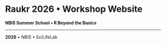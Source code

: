 # Raukr 2026 • Workshop Website  
**NBIS Summer School • R Beyond the Basics**  

---

**2026** • NBIS • SciLifeLab

